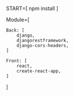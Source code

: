 START=[
    npm install
]

Module=[
    
    Back: [
        django, 
        djangorestframework,
        django-cors-headers,
    ]

    Front: [
        react,
        create-react-app,
    ]

]